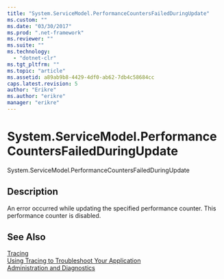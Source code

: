 ```yaml
---
title: "System.ServiceModel.PerformanceCountersFailedDuringUpdate"
ms.custom: ""
ms.date: "03/30/2017"
ms.prod: ".net-framework"
ms.reviewer: ""
ms.suite: ""
ms.technology: 
  - "dotnet-clr"
ms.tgt_pltfrm: ""
ms.topic: "article"
ms.assetid: a89ab9b8-4429-4df0-ab62-7db4c58684cc
caps.latest.revision: 5
author: "Erikre"
ms.author: "erikre"
manager: "erikre"
---
```

# System.ServiceModel.PerformanceCountersFailedDuringUpdate
System.ServiceModel.PerformanceCountersFailedDuringUpdate  
  
## Description  
 An error occurred while updating the specified performance counter. This performance counter is disabled.  
  
## See Also  
 [Tracing](../../../../../docs/framework/wcf/diagnostics/tracing/index.md)   
 [Using Tracing to Troubleshoot Your Application](../../../../../docs/framework/wcf/diagnostics/tracing/using-tracing-to-troubleshoot-your-application.md)   
 [Administration and Diagnostics](../../../../../docs/framework/wcf/diagnostics/index.md)

